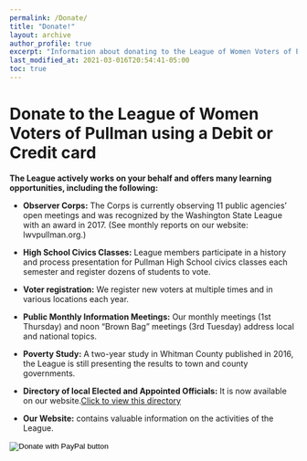 ```yaml
---
permalink: /Donate/
title: "Donate!"
layout: archive
author_profile: true
excerpt: "Information about donating to the League of Women Voters of Pullman"
last_modified_at: 2021-03-016T20:54:41-05:00
toc: true
---
```


# Donate to the League of Women Voters of Pullman using a Debit or Credit card

**The League actively works on your behalf and offers many learning opportunities, including the following:**

* **Observer Corps:** The Corps is currently observing 11 public agencies’ open meetings and was recognized by the Washington State League with an award in 2017. (See monthly reports on our website: lwvpullman.org.)

* **High School Civics Classes:** League members participate in a history and process presentation for Pullman High School civics classes each semester and register dozens of students to vote.

* **Voter registration:** We register new voters at multiple times and in various locations each year.

* **Public Monthly Information Meetings:** Our monthly meetings (1st Thursday) and noon “Brown Bag” meetings (3rd Tuesday) address local and national topics.

* **Poverty Study:** A two-year study in Whitman County published in 2016, the League is still presenting the results to town and county governments.

* **Directory of local Elected and Appointed Officials:** It is now available on our website.[Click to view this directory ](https://lwvpullman.org/docs/_pages/voter_info/TRY2021-22.pdf)

* **Our Website:** contains valuable information on the activities of the League.

<form action="https://www.paypal.com/cgi-bin/webscr" method="post" target="_top">
<input type="hidden" name="cmd" value="_s-xclick" />
<input type="hidden" name="hosted_button_id" value="4CWWA5ZGYNNHJ" />
<input type="image" src="https://www.paypalobjects.com/en_US/i/btn/btn_donateCC_LG.gif" border="0" name="submit" title="PayPal - The safer, easier way to pay online!" alt="Donate with PayPal button" />
<img alt="" border="0" src="https://www.paypal.com/en_US/i/scr/pixel.gif" width="1" height="1" />
</form>
